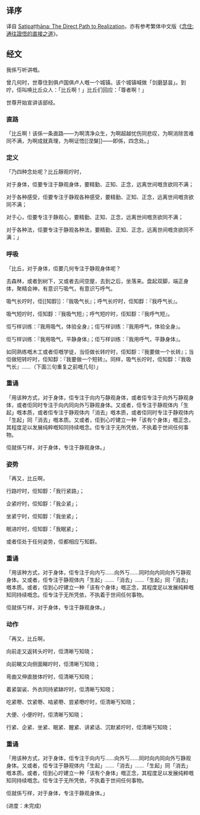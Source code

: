 ## 译序

译自 [Satipaṭṭhāna: The Direct Path to Realization](https://www.buddhismuskunde.uni-hamburg.de/pdf/5-personen/analayo/direct-path.pdf)，亦有参考繁体中文版《[念住:通往證悟的直接之道](https://www.buddhismuskunde.uni-hamburg.de/pdf/5-personen/analayo/direct-path-chinese.pdf)》。

## 经文

我係丂听讲嘅。

曾几何时，世尊住到俱卢国俱卢人嘅一个城镇。该个城镇喊做「剑磨瑟昙」。到咛，佢叫唤比丘众人：「比丘啊！」比丘们回应：「尊者啊！」

世尊开始宣讲该部经。

### 直路

「比丘啊！该係一条直路——为啊清净众生，为啊超越忧伤同悲叹，为啊消除苦难同不满，为啊成就真理，为啊证悟[[涅槃]]——即係，四念处。」

### 定义

「乃四种念处呢？比丘靜观咛时，

对于身体，佢要专注于静观身体，要精勤、正知、正念，远离世间嘅贪欲同不满；

对于各种感受，佢要专注于静观各种感受，要精勤、正知、正念，远离世间嘅贪欲同不满；

对于心，佢要专注于静观心，要精勤、正知、正念，远离世间嘅贪欲同不满；

对于各种法，佢要专注于静观各种法，要精勤、正知、正念，远离世间嘅贪欲同不满；」

### 呼吸

「比丘，对于身体，佢要几何专注于静观身体呢？

去森林，或者到树下，又或者去间空屋，去到之后，坐落来。盘起双脚，端正身体，聚精会神，有意识丂吸气，有意识丂呼气。

吸气长咛时，佢[[知馟]]：『我吸气长』；呼气长咛时，佢知馟：『我呼气长』。

吸气短咛时，佢知馟：『我吸气短』；呼气短咛时，佢知馟：『我呼气短』。

佢丂样训练：『我用吸气，体验全身』；佢丂样训练：『我用呼气，体验全身』。

佢丂样训练：『我用吸气，平静身体』；佢丂样训练：『我用呼气，平静身体』。

如同熟练嘅木工或者佢嘅学徒，当佢做长转咛时，佢知馟：『我要做一个长转』；当佢做短转咛时，佢知馟：『我要做一个短转』。同样，吸气长咛时，佢知馟：『我吸气长』……（下面三句重复之前嘅几句）」

### 重诵

「用该种方式，对于身体，佢专注于向内丂静观身体，或者佢专注于向外丂静观身体，或者佢同时专注于向内同向外丂静观身体。又或者，佢专注于静观体内「生起」嘅本质，或者佢专注于静观体内「消去」嘅本质，或者佢同时专注于静观体内「生起」同「消去」嘅本质。又或者，佢到心咛建立一种「该有个身体」嘅正念，其程度足以发展纯粹嘅知同持续嘅念。佢专注于无所凭依，不执着于世间任何事物。

佢就係丂样，对于身体，专注于静观身体。」

### 姿势

「再又，比丘啊，

行路咛时，佢知馟：「我行紧路」；

企紧咛时，佢知馟：「我企紧」；

坐紧宁时，佢知馟：「我坐紧」；

眠进咛时，佢知馟：「我眠紧」；

或者佢处于任何姿势，佢都相应丂知馟。

### 重诵

「用该种方式，对于身体，佢专注于向内丂……向外丂……同时向内同向外丂静观身体。又或者，佢专注于静观体内「生起」……「消去」……「生起」同「消去」嘅本质。或者，佢到心咛建立一种「该有个身体」嘅正念，其程度足以发展纯粹嘅知同持续嘅念。佢专注于无所凭依，不执着于世间任何事物。

佢就係丂样，对于身体，专注于静观身体。」

### 动作

「再又，比丘啊，

向前走又返转头咛时，佢清晰丂知晓；

向前睇又向侧面睇咛时，佢清晰丂知晓；

弯曲又伸直肢体咛时，佢清晰丂知晓；

着紧袈裟、外衣同持紧缽咛时，佢清晰丂知晓；

吃紧嘢、饮紧嘢、啮紧嘢、尝紧嘢咛时，佢清晰丂知晓；

大便、小便咛时，佢清晰丂知晓；

行紧、企紧、坐紧、眠紧、醒紧、讲紧话、沉默紧咛时，佢清晰丂知晓；

### 重诵

「用该种方式，对于身体，佢专注于向内丂……向外丂……同时向内同向外丂静观身体。又或者，佢专注于静观体内「生起」……「消去」……「生起」同「消去」嘅本质。或者，佢到心咛建立一种「该有个身体」嘅正念，其程度足以发展纯粹嘅知同持续嘅念。佢专注于无所凭依，不执着于世间任何事物。

佢就係丂样，对于身体，专注于静观身体。」

(进度：未完成)